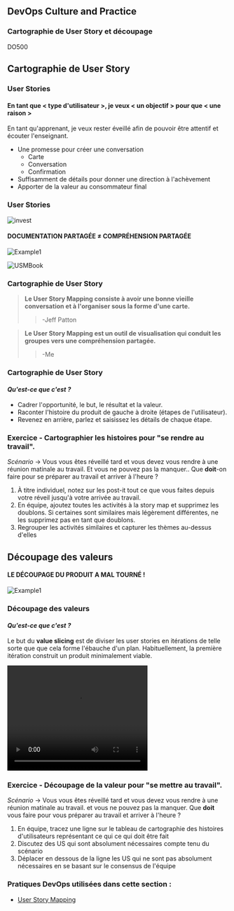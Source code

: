 <!-- .slide: data-background-image="images/RH_NewBrand_Background.png" -->
## DevOps Culture and Practice <!-- {_class="course-title"} -->
### Cartographie de User Story  et découpage  <!-- {_class="title-color"} -->
DO500 <!-- {_class="title-color"} -->



<!-- .slide: id="usm" -->
## Cartographie de User Story  



### User Stories
#### En tant que < type d'utilisateur >, je veux < un objectif > pour que < une raison >
En tant qu'apprenant, je veux rester éveillé afin de pouvoir être attentif et écouter l'enseignant.

* Une promesse pour créer une conversation
  * Carte
  * Conversation
  * Confirmation
* Suffisamment de détails pour donner une direction à l'achèvement
* Apporter de la valeur au consommateur final



### User Stories
![invest](images/user-stories/user-stories-invest.png)



#### DOCUMENTATION PARTAGÉE  &#8800; COMPRÉHENSION PARTAGÉE
![Example1](images/value-slicing/glad-we-all-agree-1.png)



![USMBook](images/usm/book.png)



### Cartographie de User Story
> **Le User Story Mapping consiste à avoir une bonne vieille conversation et à l'organiser sous la forme d'une carte.**
> > -Jeff Patton

> **Le User Story Mapping est un outil de visualisation qui conduit les groupes vers une compréhension partagée.**
> > -Me



### Cartographie de User Story
#### _Qu'est-ce que c'est ?_
* Cadrer l'opportunité, le but, le résultat et la valeur.
* Raconter l'histoire du produit de gauche à droite (étapes de l'utilisateur).
* Revenez en arrière, parlez et saisissez les détails de chaque étape.



### Exercice - Cartographier les histoires pour "se rendre au travail".
*Scénario* -> Vous vous êtes réveillé tard et vous devez vous rendre à une réunion matinale au travail. Et vous  ne pouvez pas la manquer.. Que **doit**-on faire pour se préparer au travail et arriver à l'heure ?
1. À titre individuel, notez sur les post-it tout ce que vous faites depuis votre réveil jusqu'à votre arrivée au travail.<!-- {_class="fragment"  data-fragment-index="1"} -->
2. En équipe, ajoutez toutes les activités à la story map et supprimez les doublons. Si certaines sont similaires mais légèrement différentes, ne les supprimez pas en tant que doublons.<!-- {_class="fragment"  data-fragment-index="2"} -->
3. Regrouper les activités similaires et capturer les thèmes au-dessus d'elles<!-- {_class="fragment"  data-fragment-index="3"} -->




<!-- .slide: id="value-slicing" -->
## Découpage des valeurs



#### LE DÉCOUPAGE DU PRODUIT A MAL TOURNÉ !
![Example1](images/value-slicing/slicing-gone-wrong.jpg )



### Découpage des valeurs
#### _Qu'est-ce que c'est ?_
Le but du **value slicing** est de diviser les user stories en itérations de telle sorte que
que cela forme l'ébauche d'un plan. Habituellement, la première itération construit un produit minimalement viable.



<video width="320" height="240" controls>
  <source src="images/usm/value_slicing.mp4" type="video/mp4">
</video>



### Exercice - Découpage de la valeur pour "se mettre au travail".
*Scénario* -> Vous vous êtes réveillé tard et vous devez vous rendre à une réunion matinale au travail.
et vous ne pouvez pas la manquer. Que **doit** vous faire pour vous préparer au travail et arriver à l'heure ?

1. En équipe, tracez une ligne sur le tableau de cartographie des histoires d'utilisateurs représentant ce qui
ce qui doit être fait<!-- {_class="fragment"  data-fragment-index="1"} -->
2. Discutez des US qui sont absolument nécessaires compte tenu du scénario<!-- {_class="fragment"  data-fragment-index="2"} -->
3. Déplacer en dessous de la ligne les US qui ne sont pas absolument nécessaires en se basant sur le
consensus de l'équipe<!-- {_class="fragment"  data-fragment-index="3"} -->



<!-- .slide: data-background-image="images/chef-background.png", class="white-style" -->
### Pratiques DevOps utilisées dans cette section :
- [User Story Mapping](https://openpracticelibrary.com/practice/user-story-mapping/)

